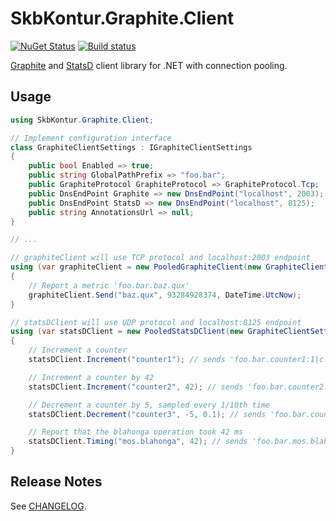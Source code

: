 # SkbKontur.Graphite.Client

[![NuGet Status](https://img.shields.io/nuget/v/SkbKontur.Graphite.Client.svg)](https://www.nuget.org/packages/SkbKontur.Graphite.Client/)
[![Build status](https://ci.appveyor.com/api/projects/status/9fek7h8sypqxrmx4?svg=true)](https://ci.appveyor.com/project/skbkontur/graphite-client)

[Graphite](https://graphiteapp.org/) and [StatsD](https://github.com/etsy/statsd/) client library for .NET with connection pooling.

## Usage

```csharp
using SkbKontur.Graphite.Client;

// Implement configuration interface
class GraphiteClientSettings : IGraphiteClientSettings
{
    public bool Enabled => true;
    public string GlobalPathPrefix => "foo.bar";
    public GraphiteProtocol GraphiteProtocol => GraphiteProtocol.Tcp;
    public DnsEndPoint Graphite => new DnsEndPoint("localhost", 2003);
    public DnsEndPoint StatsD => new DnsEndPoint("localhost", 8125);
    public string AnnotationsUrl => null;
}

// ...

// graphiteClient will use TCP protocol and localhost:2003 endpoint
using (var graphiteClient = new PooledGraphiteClient(new GraphiteClientSettings()))
{
    // Report a metric 'foo.bar.baz.qux'
    graphiteClient.Send("baz.qux", 93284928374, DateTime.UtcNow);
}

// statsDClient will use UDP protocol and localhost:8125 endpoint
using (var statsDClient = new PooledStatsDClient(new GraphiteClientSettings()))
{
    // Increment a counter
    statsDClient.Increment("counter1"); // sends 'foo.bar.counter1:1|c'

    // Increment a counter by 42
    statsDClient.Increment("counter2", 42); // sends 'foo.bar.counter2:42|c'

    // Decrement a counter by 5, sampled every 1/10th time
    statsDClient.Decrement("counter3", -5, 0.1); // sends 'foo.bar.counter3:-5|c@0.1'

    // Report that the blahonga operation took 42 ms
    statsDClient.Timing("mos.blahonga", 42); // sends 'foo.bar.mos.blahonga:42|ms'
}
```

## Release Notes

See [CHANGELOG](CHANGELOG.md).
